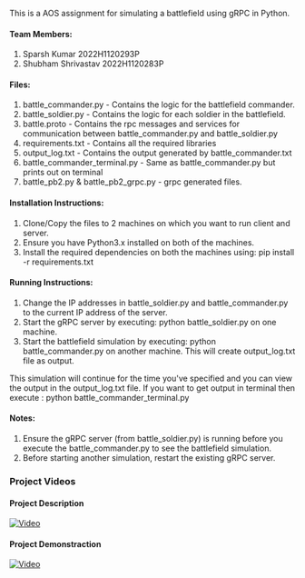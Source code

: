 This is a AOS assignment for simulating a battlefield using gRPC in Python.

#### Team Members:
1. Sparsh Kumar 2022H1120293P
2. Shubham Shrivastav 2022H1120283P

#### Files:
1. battle_commander.py - Contains the logic for the battlefield commander.
2. battle_soldier.py - Contains the logic for each soldier in the battlefield.
3. battle.proto - Contains the rpc messages and services for communication between battle_commander.py and battle_soldier.py
4. requirements.txt - Contains all the required libraries
5. output_log.txt - Contains the output generated by battle_commander.txt
6. battle_commander_terminal.py - Same as battle_commander.py but prints out on terminal
7. battle_pb2.py & battle_pb2_grpc.py - grpc generated files.

#### Installation Instructions:
1. Clone/Copy the files to 2 machines on which you want to run client and server.
2. Ensure you have Python3.x installed on both of the machines.
3. Install the required dependencies on both the machines using: pip install -r requirements.txt

#### Running Instructions:
1. Change the IP addresses in battle_soldier.py and battle_commander.py to the current IP address of the server.
2. Start the gRPC server by executing: python battle_soldier.py on one machine.
3. Start the battlefield simulation by executing: python battle_commander.py on another machine. This will create output_log.txt file as output.

This simulation will continue for the time you've specified and you can view the output in the output_log.txt file. 
If you want to get output in terminal then execute : python battle_commander_terminal.py

#### Notes:

1. Ensure the gRPC server (from battle_soldier.py) is running before you execute the battle_commander.py to see the battlefield simulation.
2. Before starting another simulation, restart the existing gRPC server.

### Project Videos

#### Project Description

[![Video](https://img.youtube.com/vi/meD7r8AxfaM/maxresdefault.jpg)](https://www.youtube.com/watch?v=meD7r8AxfaM)

#### Project Demonstraction

[![Video](https://img.youtube.com/vi/WWLrQeCv4EI/maxresdefault.jpg)](https://www.youtube.com/watch?v=WWLrQeCv4EI)
